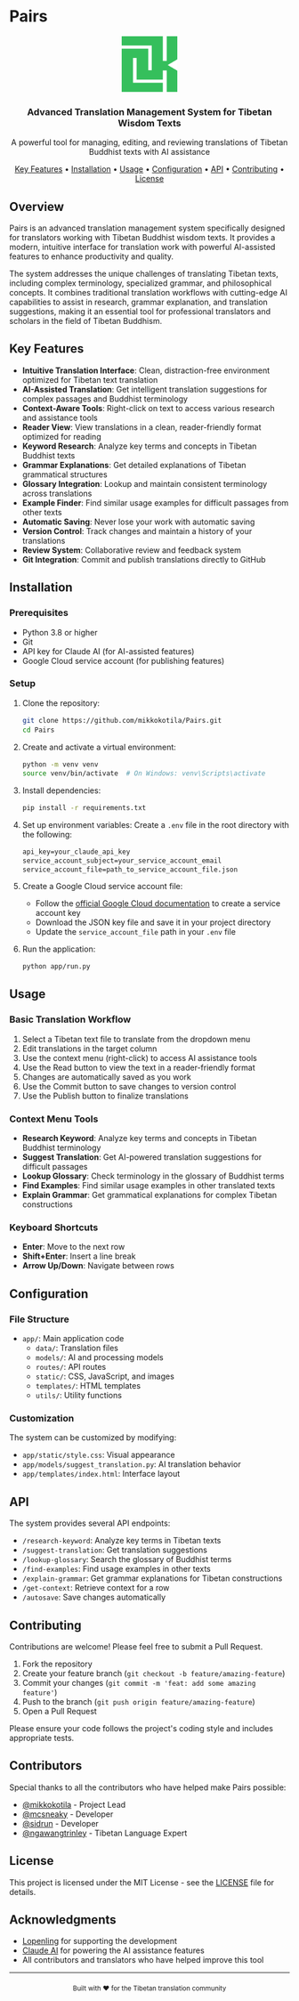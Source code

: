 # Pairs

<div align="center">
  <a href="https://github.com/lopenling">
    <img src="https://raw.githubusercontent.com/lopenling/Home/main/assets/Lopenling-Logo-Icon.png" alt="Lopenling" width="100">
  </a>
  <h3>Advanced Translation Management System for Tibetan Wisdom Texts</h3>
  <p>A powerful tool for managing, editing, and reviewing translations of Tibetan Buddhist texts with AI assistance</p>
</div>

<p align="center">
  <!-- Add badges here when available -->
  <a href="#key-features">Key Features</a> •
  <a href="#installation">Installation</a> •
  <a href="#usage">Usage</a> •
  <a href="#configuration">Configuration</a> •
  <a href="#api">API</a> •
  <a href="#contributing">Contributing</a> •
  <a href="#license">License</a>
</p>

## Overview

Pairs is an advanced translation management system specifically designed for translators working with Tibetan Buddhist wisdom texts. It provides a modern, intuitive interface for translation work with powerful AI-assisted features to enhance productivity and quality.

The system addresses the unique challenges of translating Tibetan texts, including complex terminology, specialized grammar, and philosophical concepts. It combines traditional translation workflows with cutting-edge AI capabilities to assist in research, grammar explanation, and translation suggestions, making it an essential tool for professional translators and scholars in the field of Tibetan Buddhism.

## Key Features

- **Intuitive Translation Interface**: Clean, distraction-free environment optimized for Tibetan text translation
- **AI-Assisted Translation**: Get intelligent translation suggestions for complex passages and Buddhist terminology
- **Context-Aware Tools**: Right-click on text to access various research and assistance tools
- **Reader View**: View translations in a clean, reader-friendly format optimized for reading
- **Keyword Research**: Analyze key terms and concepts in Tibetan Buddhist texts
- **Grammar Explanations**: Get detailed explanations of Tibetan grammatical structures
- **Glossary Integration**: Lookup and maintain consistent terminology across translations
- **Example Finder**: Find similar usage examples for difficult passages from other texts
- **Automatic Saving**: Never lose your work with automatic saving
- **Version Control**: Track changes and maintain a history of your translations
- **Review System**: Collaborative review and feedback system
- **Git Integration**: Commit and publish translations directly to GitHub

## Installation

### Prerequisites

- Python 3.8 or higher
- Git
- API key for Claude AI (for AI-assisted features)
- Google Cloud service account (for publishing features)

### Setup

1. Clone the repository:
   ```bash
   git clone https://github.com/mikkokotila/Pairs.git
   cd Pairs
   ```

2. Create and activate a virtual environment:
   ```bash
   python -m venv venv
   source venv/bin/activate  # On Windows: venv\Scripts\activate
   ```

3. Install dependencies:
   ```bash
   pip install -r requirements.txt
   ```

4. Set up environment variables:
   Create a `.env` file in the root directory with the following:
   ```
   api_key=your_claude_api_key
   service_account_subject=your_service_account_email
   service_account_file=path_to_service_account_file.json
   ```

5. Create a Google Cloud service account file:
   - Follow the [official Google Cloud documentation](https://cloud.google.com/iam/docs/creating-managing-service-account-keys#creating) to create a service account key
   - Download the JSON key file and save it in your project directory
   - Update the `service_account_file` path in your `.env` file

6. Run the application:
   ```bash
   python app/run.py
   ```

## Usage

### Basic Translation Workflow

1. Select a Tibetan text file to translate from the dropdown menu
2. Edit translations in the target column
3. Use the context menu (right-click) to access AI assistance tools
4. Use the Read button to view the text in a reader-friendly format
5. Changes are automatically saved as you work
6. Use the Commit button to save changes to version control
7. Use the Publish button to finalize translations

### Context Menu Tools

- **Research Keyword**: Analyze key terms and concepts in Tibetan Buddhist terminology
- **Suggest Translation**: Get AI-powered translation suggestions for difficult passages
- **Lookup Glossary**: Check terminology in the glossary of Buddhist terms
- **Find Examples**: Find similar usage examples in other translated texts
- **Explain Grammar**: Get grammatical explanations for complex Tibetan constructions

### Keyboard Shortcuts

- **Enter**: Move to the next row
- **Shift+Enter**: Insert a line break
- **Arrow Up/Down**: Navigate between rows

## Configuration

### File Structure

- `app/`: Main application code
  - `data/`: Translation files
  - `models/`: AI and processing models
  - `routes/`: API routes
  - `static/`: CSS, JavaScript, and images
  - `templates/`: HTML templates
  - `utils/`: Utility functions

### Customization

The system can be customized by modifying:
- `app/static/style.css`: Visual appearance
- `app/models/suggest_translation.py`: AI translation behavior
- `app/templates/index.html`: Interface layout

## API

The system provides several API endpoints:

- `/research-keyword`: Analyze key terms in Tibetan texts
- `/suggest-translation`: Get translation suggestions
- `/lookup-glossary`: Search the glossary of Buddhist terms
- `/find-examples`: Find usage examples in other texts
- `/explain-grammar`: Get grammar explanations for Tibetan constructions
- `/get-context`: Retrieve context for a row
- `/autosave`: Save changes automatically

## Contributing

Contributions are welcome! Please feel free to submit a Pull Request.

1. Fork the repository
2. Create your feature branch (`git checkout -b feature/amazing-feature`)
3. Commit your changes (`git commit -m 'feat: add some amazing feature'`)
4. Push to the branch (`git push origin feature/amazing-feature`)
5. Open a Pull Request

Please ensure your code follows the project's coding style and includes appropriate tests.

## Contributors

Special thanks to all the contributors who have helped make Pairs possible:

- [@mikkokotila](https://github.com/mikkokotila) - Project Lead
- [@mcsneaky](https://github.com/mcsneaky) - Developer
- [@sidrun](https://github.com/sidrun) - Developer
- [@ngawangtrinley](https://github.com/ngawangtrinley) - Tibetan Language Expert

## License

This project is licensed under the MIT License - see the [LICENSE](LICENSE) file for details.

## Acknowledgments

- [Lopenling](https://github.com/lopenling) for supporting the development
- [Claude AI](https://www.anthropic.com/claude) for powering the AI assistance features
- All contributors and translators who have helped improve this tool

---

<div align="center">
  <sub>Built with ❤️ for the Tibetan translation community</sub>
</div>
